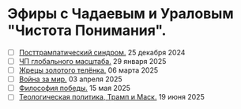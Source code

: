 # Эфиры с Чадаевым и Ураловым "Чистота Понимания".

- [ ] [Посттрампатический синдром.](2024_12_25.md) 25 декабря 2024
- [ ] [ЧП глобального масштаба.](2025_01_29.md) 29 января 2025
- [ ] [Жрецы золотого телёнка.](2025_03_06.md) 06 марта 2025
- [ ] [Война за мир.](2025_04_03.md) 03 апреля 2025
- [ ] [Философия победы.](2025_05_15.md) 15 мая 2025
- [ ] [Теологическая политика, Трамп и Маск.](2025_06_19.md) 19 июня 2025
